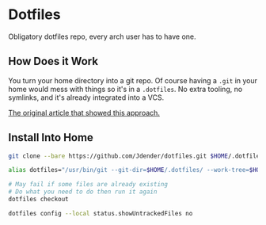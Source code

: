 # Dotfiles
Obligatory dotfiles repo, every arch user has to have one.

## How Does it Work
You turn your home directory into a git repo.
Of course having a `.git` in your home would mess with things so it's in a `.dotfiles`.
No extra tooling, no symlinks, and it's already integrated into a VCS.

[The original article that showed this approach.](https://www.atlassian.com/git/tutorials/dotfiles)

## Install Into Home
```bash
git clone --bare https://github.com/Jdender/dotfiles.git $HOME/.dotfiles

alias dotfiles="/usr/bin/git --git-dir=$HOME/.dotfiles/ --work-tree=$HOME"

# May fail if some files are already existing
# Do what you need to do then run it again
dotfiles checkout

dotfiles config --local status.showUntrackedFiles no
```

